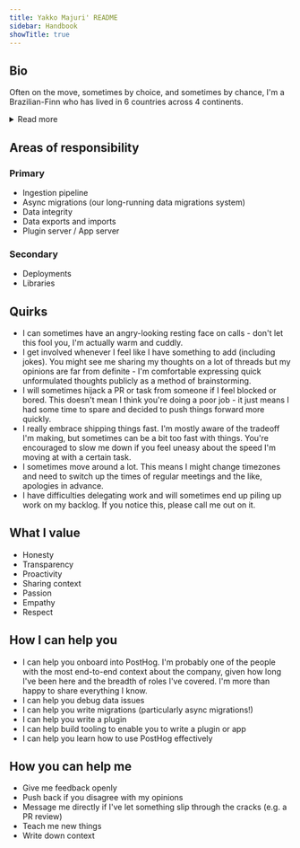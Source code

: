 ```yaml
---
title: Yakko Majuri' README
sidebar: Handbook
showTitle: true
---
```


## Bio


Often on the move, sometimes by choice, and sometimes by chance, I'm a Brazilian-Finn who has lived in 6 countries across 4 continents.

<details>

<summary>Read more</summary>

Passionate about teaching (but far from an academic), I taught an official high school course before graduating high school, became a Visiting Scholar before joining university, and presented my first paper at the European Central Bank during my freshman year (anonymous submission - they thought I had a PhD).

Prior to PostHog, I was a technical consultant for clients which included a Fortune 500 company. A fan of building useful things, I'm a self-taught developer who has worked on an a wide variety of projects, from a travel app, to multiple websites and browser extensions, and even some white-hat hacking. For the past three years, I developed a nice habit of writing about my projects, which led me to a [Medium page](https://yakkomajuri.medium.com) that once surpassed 250k views in just 30 days. These days I mostly write less structured content at [https://yakkomajuri.github.io](yakkomajuri.github.io).

When I'm not working, I have been found hitchhiking in foreign lands, taking pictures of political demonstrations, and trying to learn Korean after one too many beers. I'll pick playing cards with my grandmother over the club on any Friday night, and my favorite place to spend the Saturday is on top of a mountain.

Oh, and I'm also part of the select group of software developers who have won a dunk contest in their lifetime. If that means anything.

</details>

## Areas of responsibility

### Primary

* Ingestion pipeline
* Async migrations (our long-running data migrations system)
* Data integrity
* Data exports and imports 
* Plugin server / App server

### Secondary

* Deployments
* Libraries

## Quirks

* I can sometimes have an angry-looking resting face on calls - don't let this fool you, I'm actually warm and cuddly.
* I get involved whenever I feel like I have something to add (including jokes). You might see me sharing my thoughts on a lot of threads but my opinions are far from definite - I'm comfortable expressing quick unformulated thoughts publicly as a method of brainstorming.
* I will sometimes hijack a PR or task from someone if I feel blocked or bored. This doesn't mean I think you're doing a poor job - it just means I had some time to spare and decided to push things forward more quickly.
* I really embrace shipping things fast. I'm mostly aware of the tradeoff I'm making, but sometimes can be a bit too fast with things. You're encouraged to slow me down if you feel uneasy about the speed I'm moving at with a certain task.
* I sometimes move around a lot. This means I might change timezones and need to switch up the times of regular meetings and the like, apologies in advance.
* I have difficulties delegating work and will sometimes end up piling up work on my backlog. If you notice this, please call me out on it.

## What I value

* Honesty
* Transparency
* Proactivity
* Sharing context
* Passion
* Empathy
* Respect

## How I can help you

* I can help you onboard into PostHog. I'm probably one of the people with the most end-to-end context about the company, given how long I've been here and the breadth of roles I've covered. I'm more than happy to share everything I know.
* I can help you debug data issues
* I can help you write migrations (particularly async migrations!)
* I can help you write a plugin
* I can help build tooling to enable you to write a plugin or app
* I can help you learn how to use PostHog effectively

## How you can help me

* Give me feedback openly
* Push back if you disagree with my opinions
* Message me directly if I've let something slip through the cracks (e.g. a PR review)
* Teach me new things
* Write down context




